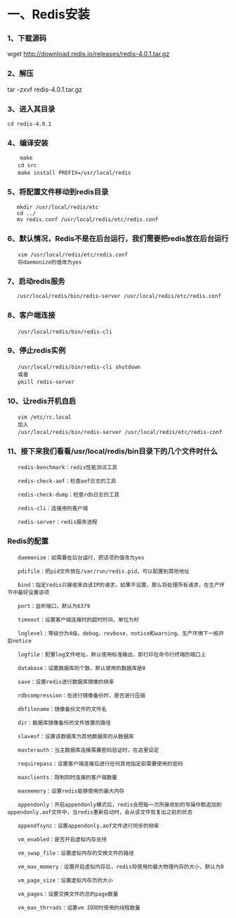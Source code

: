 # 一、Redis安装

### 1、下载源码
   wget http://download.redis.io/releases/redis-4.0.1.tar.gz
### 2、解压
   tar -zxvf redis-4.0.1.tar.gz
### 3、进入其目录
    cd redis-4.0.1
### 4、编译安装
```　　
    make 
　　cd src
　　make install PREFIX=/usr/local/redis
```
### 5、将配置文件移动到redis目录
```
   mkdir /usr/local/redis/etc
   cd ../
   mv redis.conf /usr/local/redis/etc/redis.conf
```
### 6、默认情况，Redis不是在后台运行，我们需要把redis放在后台运行
```
　　vim /usr/local/redis/etc/redis.conf
　　将daemonize的值改为yes
```
### 7、启动redis服务
```  
   /usr/local/redis/bin/redis-server /usr/local/redis/etc/redis.conf
```
### 8、客户端连接
```
　　/usr/local/redis/bin/redis-cli
```
### 9、停止redis实例
```
　　/usr/local/redis/bin/redis-cli shutdown
　　或者
　　pkill redis-server
```
### 10、让redis开机自启
```
　　vim /etc/rc.local
　　加入
　　/usr/local/redis/bin/redis-server /usr/local/redis/etc/redis-conf
```
### 11、接下来我们看看/usr/local/redis/bin目录下的几个文件时什么
```
　　redis-benchmark：redis性能测试工具

　　redis-check-aof：检查aof日志的工具

　　redis-check-dump：检查rdb日志的工具

　　redis-cli：连接用的客户端

　　redis-server：redis服务进程
```

### Redis的配置
```
　　daemonize：如需要在后台运行，把该项的值改为yes

　　pdifile：把pid文件放在/var/run/redis.pid，可以配置到其他地址

　　bind：指定redis只接收来自该IP的请求，如果不设置，那么将处理所有请求，在生产环节中最好设置该项

　　port：监听端口，默认为6379

　　timeout：设置客户端连接时的超时时间，单位为秒

　　loglevel：等级分为4级，debug，revbose，notice和warning。生产环境下一般开启notice

　　logfile：配置log文件地址，默认使用标准输出，即打印在命令行终端的端口上

　　database：设置数据库的个数，默认使用的数据库是0

　　save：设置redis进行数据库镜像的频率

　　rdbcompression：在进行镜像备份时，是否进行压缩

　　dbfilename：镜像备份文件的文件名

　　dir：数据库镜像备份的文件放置的路径

　　slaveof：设置该数据库为其他数据库的从数据库

　　masterauth：当主数据库连接需要密码验证时，在这里设定

　　requirepass：设置客户端连接后进行任何其他指定前需要使用的密码

　　maxclients：限制同时连接的客户端数量

　　maxmemory：设置redis能够使用的最大内存

　　appendonly：开启appendonly模式后，redis会把每一次所接收到的写操作都追加到appendonly.aof文件中，当redis重新启动时，会从该文件恢复出之前的状态

　　appendfsync：设置appendonly.aof文件进行同步的频率

　　vm_enabled：是否开启虚拟内存支持

　　vm_swap_file：设置虚拟内存的交换文件的路径

　　vm_max_momery：设置开启虚拟内存后，redis将使用的最大物理内存的大小，默认为0

　　vm_page_size：设置虚拟内存页的大小

　　vm_pages：设置交换文件的总的page数量

　　vm_max_thrrads：设置vm IO同时使用的线程数量
```